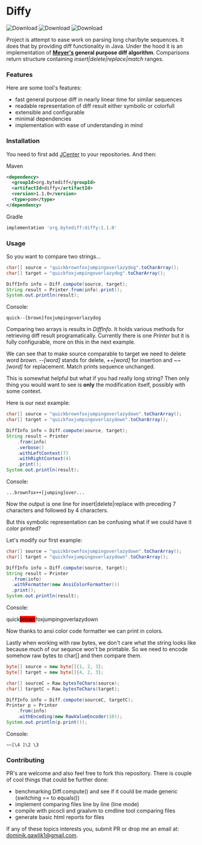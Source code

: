 # Diffy

![Download](https://img.shields.io/badge/version-1.1.0-blue)
![Download](https://img.shields.io/badge/coverage-89%25-blue)
![Download](https://img.shields.io/badge/PR's-welcome-green)

Project is attempt to ease work on parsing
long char/byte sequences. It does that by providing diff functionality
in Java. Under the hood it is an implementation of **[Meyer's](https://neil.fraser.name/writing/diff/myers.pdf) general purpose diff
algorithm**. Comparisons return structure containing *insert|delete|replace|match* ranges.

### Features
Here are some tool's features:

* fast general purpose diff in nearly linear time for
  similar sequences
* readable representation of diff result either symbolic or
  colorfull 
* extensible and configurable
* minimal dependencies 
* implementation with ease of understanding in mind

### Installation

You need to first add [JCenter](https://stackoverflow.com/questions/44265547/how-to-properly-specify-jcenter-repository-in-maven-config) to your repositories. And then:

Maven
```xml
<dependency>
  <groupId>org.bytediff</groupId>
  <artifactId>diffy</artifactId>
  <version>1.1.0</version>
  <type>pom</type>
</dependency>
```

Gradle

```groovy
implementation 'org.bytediff:diffy:1.1.0'
```

### Usage

So you want to compare two strings...

```java
char[] source = "quickbrownfoxjumpingoverlazydog".toCharArray();
char[] target = "quickfoxjumpingoverlazydog".toCharArray();

DiffInfo info = Diff.compute(source, target);
String result = Printer.from(info).print();
System.out.println(result);
```
Console:
```shell
quick--[brown]foxjumpingoverlazydog
```
Comparing two arrays is results in *DiffInfo*. It holds various
methods for retrieving diff result programatically. Currently
there is one *Printer* but it is fully configurable, more
on this in the next example.

We can see that to make source comparable to target we need to
delete word *brown*. *--[word]* stands for delete, *++[word]* for
insertion and *~~[word]* for replacement. Match prints sequence
unchanged.

This is somewhat helpful but what if you had really long string?
Then only thing you would want to see is **only** the modification
itself, possibly with some context.

Here is our next example:
```java
char[] source = "quickbrownfoxjumpingoverlazydown".toCharArray();
char[] target = "quickfoxjumpingoverlazydown".toCharArray();

DiffInfo info = Diff.compute(source, target);
String result = Printer
    .from(info)
    .verbose()
    .withLeftContext(7)
    .withRightContext(4)
    .print();
System.out.println(result);
```
Console:
```shell
...brownfox++[jumping]over...
```

Now the output is one line for insert|delete|replace
with preceding 7 characters and followed by 4 characters.

But this symbolic representation can be confusing what if
we could have it color printed?

Let's modify our first example:
```java
char[] source = "quickbrownfoxjumpingoverlazydown".toCharArray();
char[] target = "quickfoxjumpingoverlazydown".toCharArray();

DiffInfo info = Diff.compute(source, target);
String result = Printer
  .from(info)
  .withFormatter(new AnsiColorFormatter())
  .print();
System.out.println(result);
```
Console:

<p>quick<span style="background: red; color:black;">brown</span>foxjumpingoverlazydown</p>

Now thanks to ansi color code formatter we can print in colors.

Lastly when working with raw bytes, we don't care what the string 
looks like because much of our sequnce won't be printable. So we 
need to encode somehow raw bytes to char[] and then compare them.

```java
byte[] source = new byte[]{1, 2, 3};
byte[] target = new byte[]{4, 2, 3};

char[] sourceC = Raw.bytesToChars(source);
char[] targetC = Raw.bytesToChars(target);

DiffInfo info = Diff.compute(sourceC, targetC);
Printer p = Printer
    .from(info)
    .withEncoding(new RawValueEncoder(10));
System.out.println(p.print());
```
Console:
```shell
~~[\4 ]\2 \3 
```

### Contributing

PR's are welcome and also feel free to fork this repository.
There is couple of cool things that could be further done:
* benchmarking Diff.compute() and see if it could be made
generic (switching == to equals()) 
* implement comparing files line by line (line mode)
* compile with picocli and graalvm to cmdline tool comparing files
* generate basic html reports for files

If any of these topics interests you, submit PR or drop me
an email at: dominik.gawlik1@gmail.com.